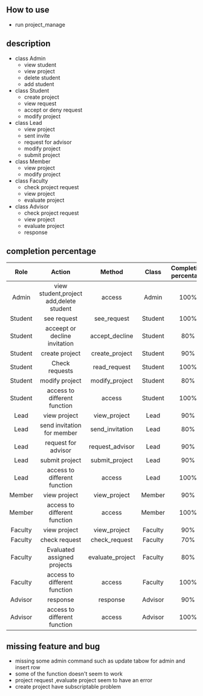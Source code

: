 ## How to use
* run project_manage

## description
* class Admin
  - view student
  - view project
  - delete student
  - add student
* class Student
  - create project
  - view request
  - accept or deny request
  - modify project
* class Lead
  - view project
  - sent invite
  - request for advisor
  - modify project
  - submit project
* class Member
  - view project
  - modify project
* class Faculty
  - check project request
  - view project
  - evaluate project
* class Advisor
  - check project request
  - view project
  - evaluate project
  - response
## completion percentage
|  Role   |                    Action                     |           Method           |      Class      | Completion percentage |
|:-------:|:---------------------------------------------:|:--------------------------:|:---------------:|:---------------------:|
|  Admin  |    view student,project add,delete student    |           access           |      Admin      |         100%          |
| Student |                  see request                  |        see_request         |     Student     |         100%          |
| Student |         acceept or decline invitation         |       accept_decline       |     Student     |          80%          |
| Student |                create project                 |       create_project       |     Student     |          90%          |
| Student |                Check requests                 |        read_request        |     Student     |         100%          |
| Student |                modify project                 |       modify_project       |     Student     |          80%          |
| Student |         access to different function          |           access           |     Student     |         100%          |
|  Lead   |                 view project                  |        view_project        |      Lead       |          90%          |
|  Lead   |         send invitation for member            |       send_invitation      |      Lead       |          80%          |
|  Lead   |            request for advisor                |      request_advisor       |      Lead       |          90%          |
|  Lead   |               submit project                  |       submit_project       |      Lead       |          90%          |
|  Lead   |         access to different function          |           access           |      Lead       |         100%          |
|  Member |                 view project                  |        view_project        |      Member     |          90%          |
|  Member |         access to different function          |           access           |      Member     |         100%          |
| Faculty |                 view project                  |        view_project        |     Faculty     |          90%          |
| Faculty |                 check request                 |       check_request        |     Faculty     |          70%          |
| Faculty |          Evaluated assigned projects          |      evaluate_project      |     Faculty     |          80%          |
| Faculty |         access to different function          |           access           |     Faculty     |         100%          |
| Advisor |                   response                    |          response          |     Advisor     |          90%          |
| Advisor |         access to different function          |           access           |     Advisor     |         100%          |


## missing feature and bug
* missing some admin command such as update tabow for admin and insert row
* some of the function doesn't seem to work
* project request ,evaluate project seem to have an error
* create project have subscriptable problem

